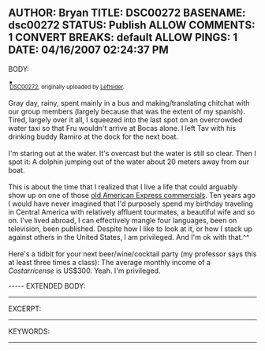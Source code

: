AUTHOR: Bryan
TITLE: DSC00272
BASENAME: dsc00272
STATUS: Publish
ALLOW COMMENTS: 1
CONVERT BREAKS: __default__
ALLOW PINGS: 1
DATE: 04/16/2007 02:24:37 PM
-----
BODY:
<style type="text/css">
.flickr-photo { border: solid 2px #000000; }
.flickr-yourcomment { }
.flickr-frame { text-align: left; padding: 3px; }
.flickr-caption { font-size: 0.8em; margin-top: 0px; }
</style>

<div class="flickr-frame">
	<a href="http://www.flickr.com/photos/leftsider/457646400/" title="photo sharing"><img src="http://farm1.static.flickr.com/200/457646400_64d3b11cd5.jpg" class="flickr-photo" alt="" /></a>
<br />
	<span class="flickr-caption"><a href="http://www.flickr.com/photos/leftsider/457646400/">DSC00272</a>, originally uploaded by <a href="http://www.flickr.com/people/leftsider/">Leftsider</a>.</span>
</div>
				
<p class="flickr-yourcomment">
	Gray day, rainy, spent mainly in a bus and making/translating chitchat with our group members (largely because that was the extent of my spanish). Tired, largely over it all, I squeezed into the last spot on an overcrowded water taxi so that Fru wouldn't arrive at Bocas alone. I left Tav with his drinking buddy Ramiro at the dock for the next boat.<br />
<br />
I'm staring out at the water. It's overcast but the water is still so clear. Then I spot it: A dolphin jumping out of the water about 20 meters away from our boat.<br />
<br />
This is about the time that I realized that I live a life that could arguably show up on one of those <a href="http://www.youtube.com/watch?v=LR910-cIauE">old American Express commercials</a>. Ten years ago I would have never imagined that I'd purposely spend my birthday traveling in Central America with relatively affluent tourmates, a beautiful wife and so on. I've lived abroad, I can effectively mangle four languages, been on television, been published. Despite how I like to look at it, or how I stack up against others in the United States, I am privileged. And I'm ok with that.^^ <br />
<br />
Here's a tidbit for your next beer/wine/cocktail party (my professor says this at least three times a class): The average monthly income of a <em>Costarricense</em> is US$300. Yeah. I'm privileged.
</p>
-----
EXTENDED BODY:

-----
EXCERPT:

-----
KEYWORDS:

-----


